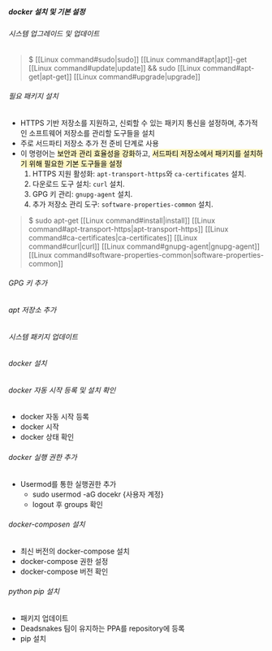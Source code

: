 
##### docker 설치 및 기본 설정

###### 시스템 업그레이드 및 업데이트

> $ [[Linux command#sudo|sudo]] [[Linux command#apt|apt]]-get [[Linux command#update|update]] && sudo [[Linux command#apt-get|apt-get]] [[Linux command#upgrade|upgrade]]

###### 필요 패키지 설치
- HTTPS 기반 저장소를 지원하고, 신뢰할 수 있는 패키지 통신을 설정하며, 추가적인 소프트웨어 저장소를 관리할 도구들을 설치
- 주로 서드파티 저장소 추가 전 준비 단계로 사용
- 이 명령어는 <mark style="background: #FFF3A3A6;">보안과 관리 효율성을 강화</mark>하고, <mark style="background: #FFF3A3A6;">서드파티 저장소에서 패키지를 설치하기 위해 필요한 기본 도구들을 설정</mark>
	1. HTTPS 지원 활성화: `apt-transport-https`와 `ca-certificates` 설치.
	2. 다운로드 도구 설치: `curl` 설치.
	3. GPG 키 관리: `gnupg-agent` 설치.
	4. 추가 저장소 관리 도구: `software-properties-common` 설치.

> $ sudo apt-get [[Linux command#install|install]] [[Linux command#apt-transport-https|apt-transport-https]] [[Linux command#ca-certificates|ca-certificates]] [[Linux command#curl|curl]] [[Linux command#gnupg-agent|gnupg-agent]] [[Linux command#software-properties-common|software-properties-common]]

###### GPG 키 추가

###### apt 저장소 추가

###### 시스템 패키지 업데이트

###### docker 설치

###### docker 자동 시작 등록 및 설치 확인

- docker 자동 시작 등록
- docker 시작
- docker 상태 확인
###### docker 실행 권한 추가

- Usermod를 통한 실행권한 추가
	- sudo usermod -aG docekr {사용자 계정}
	- logout 후 groups 확인

###### docker-composen 설치

- 최신 버전의 docker-compose 설치
- docker-compose 권한 설정
- docker-compose 버전 확인

###### python pip 설치

- 패키지 업데이트
- Deadsnakes 팀이 유지하는 PPA를 repository에 등록
- pip 설치
